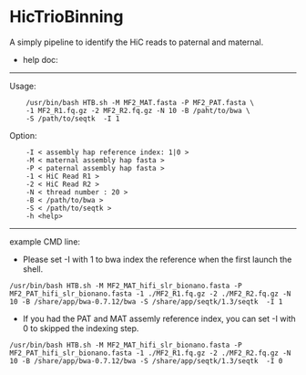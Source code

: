 # HicTrioBinning
A simply pipeline to identify the HiC reads to paternal and maternal.

* help doc:
---------------------------------------------------------------------------
Usage: 

		/usr/bin/bash HTB.sh -M MF2_MAT.fasta -P MF2_PAT.fasta \
		-1 MF2_R1.fq.gz -2 MF2_R2.fq.gz -N 10 -B /paht/to/bwa \
		-S /path/to/seqtk  -I 1 
Option: 

		-I < assembly hap reference index: 1|0 > 
		-M < maternal assembly hap fasta > 
		-P < paternal assembly hap fasta > 
		-1 < HiC Read R1 > 
		-2 < HiC Read R2 > 
		-N < thread number : 20 > 
		-B < /path/to/bwa > 
		-S < /path/to/seqtk > 
		-h <help> 
---------------------------------------------------------------------------
 
example CMD line: 

* Please set -I with 1 to bwa index the reference when the first launch the shell. 
```
/usr/bin/bash HTB.sh -M MF2_MAT_hifi_slr_bionano.fasta -P MF2_PAT_hifi_slr_bionano.fasta -1 ./MF2_R1.fq.gz -2 ./MF2_R2.fq.gz -N 10 -B /share/app/bwa-0.7.12/bwa -S /share/app/seqtk/1.3/seqtk  -I 1 
```

* If you had the PAT and MAT assemly reference index, you can set -I with 0 to skipped the indexing step. 
```
/usr/bin/bash HTB.sh -M MF2_MAT_hifi_slr_bionano.fasta -P MF2_PAT_hifi_slr_bionano.fasta -1 ./MF2_R1.fq.gz -2 ./MF2_R2.fq.gz -N 10 -B /share/app/bwa-0.7.12/bwa -S /share/app/seqtk/1.3/seqtk  -I 0 
```
